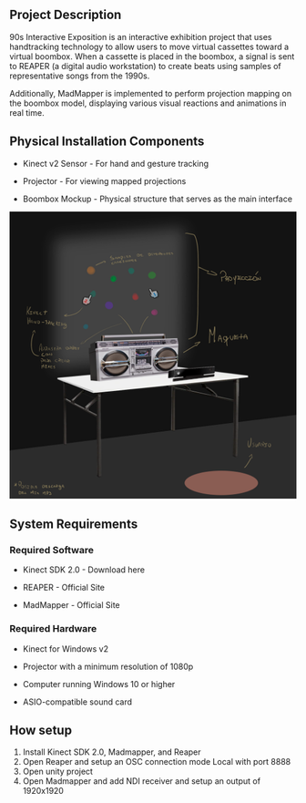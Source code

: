 ## Project Description

90s Interactive Exposition is an interactive exhibition project that uses handtracking technology to allow users to move virtual cassettes toward a virtual boombox. When a cassette is placed in the boombox, a signal is sent to REAPER (a digital audio workstation) to create beats using samples of representative songs from the 1990s.

Additionally, MadMapper is implemented to perform projection mapping on the boombox model, displaying various visual reactions and animations in real time.

## Physical Installation Components
* Kinect v2 Sensor - For hand and gesture tracking

* Projector - For viewing mapped projections

* Boombox Mockup - Physical structure that serves as the main interface

![Concept of the pshysical installation](/Assets/Sprites/Concept.png)

## System Requirements

### Required Software
* Kinect SDK 2.0 - Download here

* REAPER - Official Site

* MadMapper - Official Site

### Required Hardware
* Kinect for Windows v2

* Projector with a minimum resolution of 1080p

* Computer running Windows 10 or higher

* ASIO-compatible sound card

## How setup
1. Install Kinect SDK 2.0, Madmapper, and Reaper
2. Open Reaper and setup an OSC connection mode Local with port 8888
3. Open unity project
4. Open Madmapper and add NDI receiver and setup an output of 1920x1920

